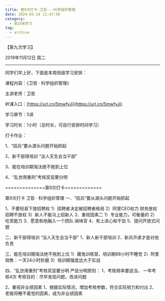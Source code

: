 ```yaml
---
title: 第9次打卡-卫哲-·-科学组织管理
date: 2024-03-24 11:47:50
category:
  - 笔记侠学习
tag:
  - archive
---
```

【第九次学习】

2019年11月12日 周二   

----------------------------------

同学们早上好，下面是本周班级学习安排：

课程内容：《卫哲 · 科学组织管理》

主讲老师：卫哲

听课入口：[https://url.cn/5mwfyJi](https://url.cn/5mwfyJi)

学习章节：5讲

学习时长：1小时（总时长，可自行安排时间学习）

打卡作业：

1、“招兵”要从源头问题开始抓起

2、新干部得培训 “没人天生会当干部”

3、能在培训期淘汰绝不拖到上位

4、“乱世用重刑”考核奖惩要分明

==============第9次打卡=============

第9次打卡 卫哲 · 科学组织管理
一、“招兵”要从源头问题开始抓起

1、不要轻易下放招聘权
1）招聘者决定被招聘者格局
2）阿里CEO权力 财务放权 招聘不放权
3）新人不能马上招新人
2、重视因素二
1）专业能力，可衡量的
2）吃苦能力
3、愿意和他融入一个团队 闻味官
4、有上进心和干劲
5、提问开放式问题

二、新干部得培训 “没人天生会当干部”
1、新人新干部培训
2、新兵开虐才是对他负责

三、能在培训期淘汰绝不拖到上位
1）魔鬼训练营，培训期88小时不睡觉
2）阿里销售：一天24小时折磨
3）培训期强度远大于实战

四、“乱世用重刑”考核奖惩要分明
严惩分明原则：
1、考核频率要适当，
一年考核4次
考核目的：尽早发现问题，改进问题

2、重视非业绩因素
1、根据实际情况，增加考核参数，符合实际努力和付出
2、老板将睡不着觉的因素，成为非业绩因素
